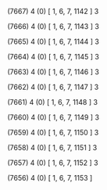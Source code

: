 (7667) 4 (0) [ 1, 6, 7, 1142 ] 3 


(7666) 4 (0) [ 1, 6, 7, 1143 ] 3 


(7665) 4 (0) [ 1, 6, 7, 1144 ] 3 


(7664) 4 (0) [ 1, 6, 7, 1145 ] 3 


(7663) 4 (0) [ 1, 6, 7, 1146 ] 3 


(7662) 4 (0) [ 1, 6, 7, 1147 ] 3 


(7661) 4 (0) [ 1, 6, 7, 1148 ] 3 


(7660) 4 (0) [ 1, 6, 7, 1149 ] 3 


(7659) 4 (0) [ 1, 6, 7, 1150 ] 3 


(7658) 4 (0) [ 1, 6, 7, 1151 ] 3 


(7657) 4 (0) [ 1, 6, 7, 1152 ] 3 


(7656) 4 (0) [ 1, 6, 7, 1153 ]  

